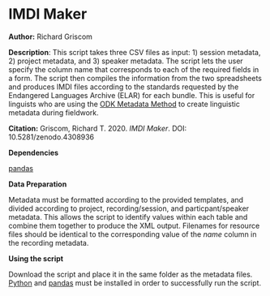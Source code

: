 # IMDI Maker
**Author:** Richard Griscom

**Description**: This script takes three CSV files as input: 1) session metadata, 2) project metadata, and 3) speaker metadata. The script lets the user specify the column name that corresponds to each of the required fields in a form. The script then compiles the information from the two spreadsheets and produces IMDI files according to the standards requested by the Endangered Languages Archive (ELAR) for each bundle. This is useful for linguists who are using the [ODK Metadata Method](https://zenodo.org/record/3871516) to create linguistic metadata during fieldwork. 

**Citation:**
Griscom, Richard T. 2020. *IMDI Maker*. DOI: 10.5281/zenodo.4308936 

**Dependencies**

[pandas](https://pandas.pydata.org/)

**Data Preparation**

Metadata must be formatted according to the provided templates, and divided according to project, recording/session, and particpant/speaker metadata. This allows the script to identify values within each table and combine them together to produce the XML output. Filenames for resource files should be identical to the corresponding value of the *name* column in the recording metadata.

**Using the script**

Download the script and place it in the same folder as the metadata files. [Python](https://www.python.org/) and [pandas](https://pandas.pydata.org/) must be installed in order to successfully run the script. 





